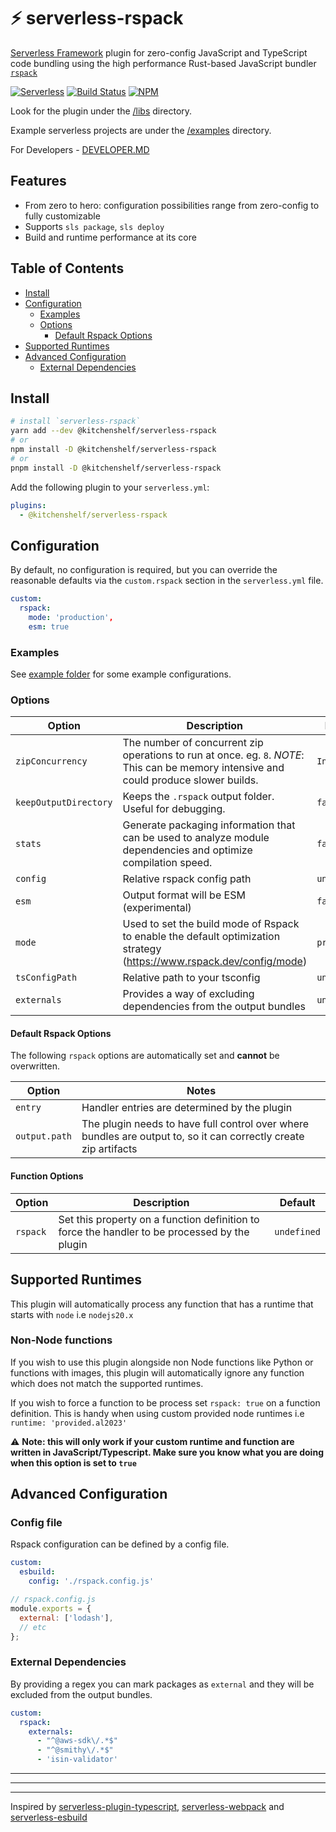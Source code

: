 # ⚡ serverless-rspack

[Serverless Framework](https://www.serverless.com) plugin for zero-config JavaScript and TypeScript code bundling using the high performance Rust-based JavaScript bundler [`rspack`](https://www.rspack.dev/guide/introduction.html)

[![Serverless][ico-serverless]][link-serverless]
[![Build Status][ico-build]][link-build]
[![NPM][ico-npm]][link-npm]

Look for the plugin under the [/libs](/libs/serverless-rspack//) directory.

Example serverless projects are under the [/examples](/examples) directory.

For Developers - [DEVELOPER.MD](./docs/DEVELOPER.md)

## Features

- From zero to hero: configuration possibilities range from zero-config to fully customizable
- Supports `sls package`, `sls deploy`
- Build and runtime performance at its core

## Table of Contents

- [Install](#install)
- [Configuration](#configuration)
  - [Examples](#examples)
  - [Options](#options)
    - [Default Rspack Options](#default-rspack-options)
- [Supported Runtimes](#supported-runtimes)
- [Advanced Configuration](#advanced-configuration)
  - [External Dependencies](#external-dependencies)


## Install

```sh
# install `serverless-rspack`
yarn add --dev @kitchenshelf/serverless-rspack
# or
npm install -D @kitchenshelf/serverless-rspack
# or
pnpm install -D @kitchenshelf/serverless-rspack
```

Add the following plugin to your `serverless.yml`:

```yaml
plugins:
  - @kitchenshelf/serverless-rspack
```

## Configuration

By default, no configuration is required, but you can override the reasonable defaults via the `custom.rspack` section in the `serverless.yml` file.

```yml
custom:
  rspack:
    mode: 'production',
    esm: true
```

### Examples

See [example folder](../../examples) for some example configurations.

### Options

| Option                 | Description                                                        | Default                           |
|------------------------|--------------------------------------------------------------------|-----------------------------------|
| `zipConcurrency`       | The number of concurrent zip operations to run at once. eg. `8`. _NOTE_: This can be memory intensive and could produce slower builds.                                                                                       | `Infinity`                        |
| `keepOutputDirectory`  | Keeps the `.rspack` output folder. Useful for debugging.           | `false`                           |
| `stats`                | Generate packaging information that can be used to analyze module dependencies and optimize compilation speed.  | `false`         |
| `config`  | Relative rspack config path          | `undefined`                            |
| `esm`  | Output format will be ESM (experimental)          | `false`                           |
| `mode`  | Used to set the build mode of Rspack to enable the default optimization strategy (https://www.rspack.dev/config/mode)          | `production`                           |
| `tsConfigPath`  | Relative path to your tsconfig          | `undefined`                            |
| `externals`  | Provides a way of excluding dependencies from the output bundles           | `undefined`                          |

#### Default Rspack Options

The following `rspack` options are automatically set and **cannot** be overwritten.

| Option        | Notes                                                                                                               |
| ------------- | ------------------------------------------------------------------------------------------------------------------- |
| `entry`       | Handler entries are determined by the plugin                                                                        |
| `output.path` | The plugin needs to have full control over where bundles are output to, so it can correctly create zip artifacts    |


#### Function Options

| Option        | Description                                                          | Default     |
| ------------- | -------------------------------------------------------------------- | ----------- |
| `rspack`      | Set this property on a function definition to force the handler to be processed by the plugin | `undefined`  |

## Supported Runtimes

This plugin will automatically process any function that has a runtime that starts with `node` i.e `nodejs20.x`

### Non-Node functions

If you wish to use this plugin alongside non Node functions like Python or functions with images, this plugin will automatically ignore any function which does not match the supported runtimes.

If you wish to force a function to be process set  `rspack: true` on a function definition.  This is handy when using custom provided node runtimes i.e `  runtime: 'provided.al2023'`

⚠️ **Note: this will only work if your custom runtime and function are written in JavaScript/Typescript.
Make sure you know what you are doing when this option is set to `true`**


## Advanced Configuration

### Config file

Rspack configuration can be defined by a config file.

```yml
custom:
  esbuild:
    config: './rspack.config.js'
```

```js
// rspack.config.js
module.exports = {
  external: ['lodash'],
  // etc
};
```

### External Dependencies

By providing a regex you can mark packages as `external` and they will be excluded from the output bundles. 

```yml
custom:
  rspack:
    externals: 
      - "^@aws-sdk\/.*$"
      - "^@smithy\/.*$"
      - 'isin-validator'
```
---
---
---


Inspired by [serverless-plugin-typescript](https://github.com/prisma-labs/serverless-plugin-typescript), [serverless-webpack](https://github.com/serverless-heaven/serverless-webpack) and [serverless-esbuild](https://github.com/floydspace/serverless-esbuild)


[ico-serverless]: http://public.serverless.com/badges/v3.svg
[ico-npm]: https://img.shields.io/npm/v/@kitchenshelf/serverless-rspack.svg
[ico-build]: https://github.com/kitchenshelf/serverless-rspack/actions/workflows/ci.yml/badge.svg


[link-serverless]: https://www.serverless.com/
[link-npm]: https://www.npmjs.com/package/@kitchenshelf/serverless-rspack
[link-build]: https://github.com/kitchenshelf/serverless-rspack/actions/workflows/ci.yml

